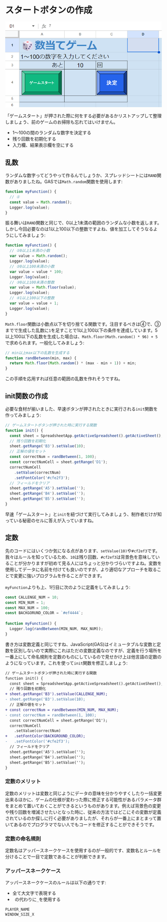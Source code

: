 # スタートボタンの作成

![init](images/init.png)

「ゲームスタート」が押された際に何をする必要があるかリストアップして整理しましょう、前のゲームのお掃除も忘れてはいけません。

* 1～100の間のランダムな数字を決定する
* 残り回数を初期化する
* 入力欄、結果表示欄を空にする

## 乱数
ランダムな数字ってどうやって作るんでしょうか、スプレッドシートには`RAND`関数がありましたね。GASでは`Math.random`関数を使用します:

```js
function myFunction() {
  // ①
  const value = Math.random();
  Logger.log(value);
}
```

振る舞いは`RAND`関数と同じで、0以上1未満の範囲のランダムな小数を返します。しかし今回必要なのは1以上100以下の整数ですよね、値を加工してそうなるようにしてみましょう:

```js
function myFunction() {
  // ①0以上1未満の小数
  var value = Math.random();
  Logger.log(value);
  // ②0以上100未満の小数
  var value = value * 100;
  Logger.log(value);
  // ③0以上100未満の整数
  var value = Math.floor(value);
  Logger.log(value);
  // ④1以上100以下の整数
  var value = value + 1;
  Logger.log(value);
}
```

`Math.floor`関数は小数点以下を切り捨てる関数です。注目するべきは④で、③までで生成した乱数に`1`を足すことで1以上100以下の条件を達成しています。5以上100以下の乱数を生成した場合は、`Math.floor(Math.random() * 96) + 5`で求められます。一般化してみましょう:

```js
// min以上max以下の乱数を生成する
function randBetween(min, max) {
  return Math.floor(Math.random() * (max - min + 1)) + min;
}
```

この手順を応用すれば任意の範囲の乱数を作れそうですね。

## init関数の作成
必要な食材が揃いました、早速ボタンが押されたときに実行される`init`関数を作ってみましょう:

```js
// ゲームスタートボタンが押された時に実行する関数
function init() {
  const sheet = SpreadsheetApp.getActiveSpreadsheet().getActiveSheet();
  // 残り回数を初期化
  sheet.getRange('B3').setValue(10);
  // 正解の値をセット
  const correctNum = randBetween(1, 100);
  const correctNumCell = sheet.getRange('D1');
  correctNumCell
    .setValue(correctNum)
    .setFontColor('#cfe2f3');
  // フィールドをクリア
  sheet.getRange('A5').setValue('');
  sheet.getRange('B4').setValue('');
  sheet.getRange('B5').setValue('');
}
```
早速「ゲームスタート」と`init`を紐づけて実行してみましょう、制作者だけが知っている秘密のセルに答えが入っていますね。

## 定数
先のコードにはいくつか気になる点があります、`setValue(10)`や`#cf2ef3`です。我々はルールを知っているため、`10`は残り回数、`#cf2ef3`は背景色を意味していることが分かりますが初めて見る人にはちょっと分かりづらいですよね。変数を使用してデータに名前を付けても良いのですが、より適切なアプローチを取ることで変更に強いプログラムを作ることができます。
<br><br>
`myFunction`よりも上、1行目に次のように定義をしてみましょう:

```js
const CALLENGE_NUM = 10;
const MIN_NUM = 1;
const MAX_NUM = 100;
const BACKGORUND_COLOR = `#ef4444`;

function myFunction() {
  Logger.log(randBetween(MIN_NUM, MAX_NUM));
}
```
書き方は変数定義と同じですね、JavaScript(GAS)はイミュータブルな変数と定数を区別しないので実際にこれはただの変数定義なのですが、定義を行う場所を一番上にして命名規則を定数のものにしているので見せかけ上は他言語の定数のようになっています。これを使って`init`関数を修正しましょう:

```diff
// ゲームスタートボタンが押された時に実行する関数
function init() {
  const sheet = SpreadsheetApp.getActiveSpreadsheet().getActiveSheet();
  // 残り回数を初期化
+ sheet.getRange('B3').setValue(CALLENGE_NUM);
- sheet.getRange('B3').setValue(10);
  // 正解の値をセット
+ const correctNum = randBetween(MIN_NUM, MAX_NUM);
- const correctNum = randBetween(1, 100);
  const correctNumCell = sheet.getRange('D1');
  correctNumCell
    .setValue(correctNum)
+   .setFontColor(BACKGROUND_COLOR);
-   .setFontColor('#cfe2f3');
  // フィールドをクリア
  sheet.getRange('A5').setValue('');
  sheet.getRange('B4').setValue('');
  sheet.getRange('B5').setValue('');
}
```

### 定数のメリット
定数のメリットは変数と同じようにデータの意味を分かりやすくしたり一括変更出来るほかに、ゲームの仕様が変わった際に修正する可能性があるパラメータ群をまとめて置いておくことができるというものがあります。例えば背景色の変更や残り回数を増減させたいとなった時に、従来の方法ではどこにその変数が定義されているのか探しに行く必要がありましたが、それらが一番上にまとまって置いてあるのでプログラマでない人でもコードを修正することができそうです。

### 定数の命名規則
定数名はアッパースネークケースを使用するのが一般的です、変数名とルールを分けることで一目で定数であることが判断できます。

### アッパースネークケース
アッパースネークケースのルールは以下の通りです:

* 全て大文字で表現する
* ` `の代わりに`_`を使用する

```
PLAYER_NAME
WINDOW_SIZE_X
```